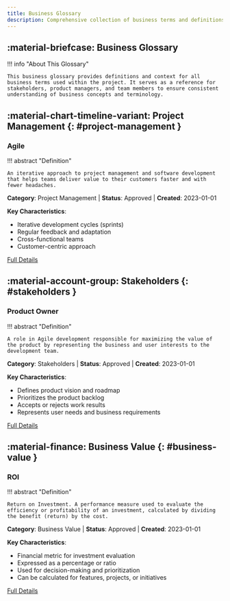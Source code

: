 ```yaml
---
title: Business Glossary
description: Comprehensive collection of business terms and definitions used in the project
---
```


## :material-briefcase: Business Glossary

!!! info "About This Glossary"

    This business glossary provides definitions and context for all business terms used within the project. It serves as a reference for stakeholders, product managers, and team members to ensure consistent understanding of business concepts and terminology.

## :material-chart-timeline-variant: Project Management {: #project-management }

<!-- Template for adding new terms:
### Term Name

!!! abstract "Definition"
    Clear, concise definition of the term.

**Category**: Project Management | **Status**: Approved | **Created**: YYYY-MM-DD

**Key Characteristics**:
- Characteristic 1
- Characteristic 2

[Full Details](path/to/detailed/term/page.md)
-->

### Agile

!!! abstract "Definition"

    An iterative approach to project management and software development that helps teams deliver value to their customers faster and with fewer headaches.

**Category**: Project Management | **Status**: Approved | **Created**: 2023-01-01

**Key Characteristics**:

- Iterative development cycles (sprints)
- Regular feedback and adaptation
- Cross-functional teams
- Customer-centric approach

[Full Details](terms/agile.md)

## :material-account-group: Stakeholders {: #stakeholders }

### Product Owner

!!! abstract "Definition"

    A role in Agile development responsible for maximizing the value of the product by representing the business and user interests to the development team.

**Category**: Stakeholders | **Status**: Approved | **Created**: 2023-01-01

**Key Characteristics**:

- Defines product vision and roadmap
- Prioritizes the product backlog
- Accepts or rejects work results
- Represents user needs and business requirements

[Full Details](terms/product-owner.md)

## :material-finance: Business Value {: #business-value }

### ROI

!!! abstract "Definition"

    Return on Investment. A performance measure used to evaluate the efficiency or profitability of an investment, calculated by dividing the benefit (return) by the cost.

**Category**: Business Value | **Status**: Approved | **Created**: 2023-01-01

**Key Characteristics**:

- Financial metric for investment evaluation
- Expressed as a percentage or ratio
- Used for decision-making and prioritization
- Can be calculated for features, projects, or initiatives

[Full Details](terms/roi.md)
